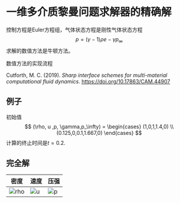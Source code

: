 # 一维多介质黎曼问题求解器的精确解

控制方程是Euler方程组，气体状态方程是刚性气体状态方程
$$
p = (\gamma-1)\rho e - \gamma p_{\infty}
$$
求解的数值方法是牛顿方法。



数值方法的实现流程

Cutforth, M. C. (2019). *Sharp interface schemes for multi-material computational fluid dynamics*. https://doi.org/10.17863/CAM.44907

## 例子

初始值
$$
(\rho, u ,p, \gamma,p_\infty) =
\begin{cases} 
(1,0,1,1.4,0) \\
(0.125,0,0.1,1.667,0)
\end{cases}
$$
计算的终止时间是$t=0.2$.

## 完全解

| 密度                      | 速度                  | 压强                  |
| ------------------------- | --------------------- | --------------------- |
| ![rho](./Riemann/rho.png) | ![u](./Riemann/u.png) | ![p](./Riemann/p.png) |

